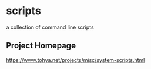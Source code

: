 # scripts
a collection of command line scripts

## Project Homepage
https://www.tohya.net/projects/misc/system-scripts.html

